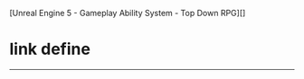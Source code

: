 [Unreal Engine 5 - Gameplay Ability System - Top Down RPG][]
# link define
[Google]: [http://google.com/](https://www.udemy.com/course/unreal-engine-5-gas-top-down-rpg)https://www.udemy.com/course/unreal-engine-5-gas-top-down-rpg 


---


